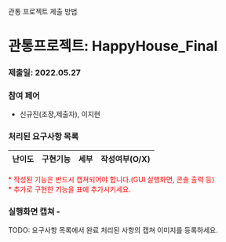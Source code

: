 관통 프로젝트 제출 방법

# 관통프로젝트: HappyHouse_Final
### 제출일: 2022.05.27
### 참여 페어
- 신규진(조장,제출자), 이지현


### 처리된 요구사항 목록
  
|난이도|구현기능|세부|작성여부(O/X)|
|:---:|---|---|:---:|


<span style="color:red">
* 작성된 기능은 반드시 캡쳐되어야 합니다.(GUI 실행화면, 콘솔 출력 등)<br>
* 추가로 구현한 기능을 표에 추가시키세요.
</span>

### 실행화면 캡쳐 - 
TODO: 요구사항 목록에서 완료 처리된 사항의 캡쳐 이미지를 등록하세요.
<br><br><br>

